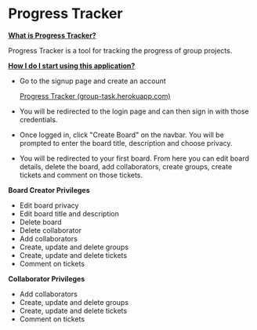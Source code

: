 # Progress Tracker 

**<u>What is Progress Tracker?</u>**

Progress Tracker is a tool for tracking the progress of group projects. 

**<u>How I do I start using this application?</u>**

* Go to the signup page and create an account

   [Progress Tracker (group-task.herokuapp.com)](http://group-task.herokuapp.com/signup)

* You will be redirected to the login page and can then sign in with those credentials.

* Once logged in, click "Create Board" on the navbar. You will be prompted to enter the board title, description and choose privacy.

* You will be redirected to your first board. From here you can edit board details, delete the board, add collaborators, create groups, create tickets and comment on those tickets.

**Board Creator Privileges**

* Edit board privacy
* Edit board title and description
* Delete board
* Delete collaborator
* Add collaborators
* Create, update and delete groups
* Create, update and delete tickets
* Comment on tickets

**Collaborator Privileges**

* Add collaborators
* Create, update and delete groups
* Create, update and delete tickets
* Comment on tickets

